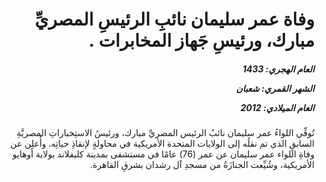 <h1 dir="rtl">وفاة عمر سليمان نائبِ الرئيسِ المصريِّ مبارك، ورئيسِ جَهاز المخابرات .</h1>

<h5 dir="rtl">العام الهجري:  1433

الشهر القمري: شعبان

العام الميلادي: 2012</h5>

<p dir="rtl">تُوفِّي اللواءُ عمر سليمان نائبُ الرئيس المصريِّ مبارك، ورئيسُ الاستِخباراتِ المصريَّةِ السابقِ الذي تم نقلُه إلى الولايات المتحدة الأمريكية في محاولةٍ لإنقاذِ حياتِه. وأُعلِن عن وفاةِ اللواء عمر سليمان عن عمر (76) عامًا في مستشفى بمدينة كليفلاند بولاية أوهايو الأمريكية، وشُيِّعت الجنازَةُ من مسجدِ آل رشدان بشرقِ القاهرة.</p></br>
